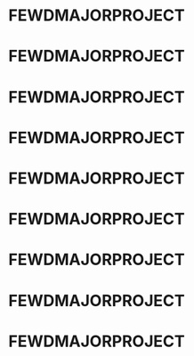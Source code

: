 # FEWDMAJORPROJECT
# FEWDMAJORPROJECT
# FEWDMAJORPROJECT
# FEWDMAJORPROJECT
# FEWDMAJORPROJECT
# FEWDMAJORPROJECT
# FEWDMAJORPROJECT
# FEWDMAJORPROJECT
# FEWDMAJORPROJECT
